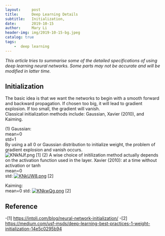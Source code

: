 ```yaml
---
layout:     post
title:      Deep Learning Details
subtitle:   Initialization,
date:       2019-10-15
author:     Mary Li
header-img: img/2019-10-15-bg.jpeg
catalog: true
tags: 
    -  deep learning
---
```

_This article tries to summarise some of the detailed specifications of using deep learning neural networks. Some parts may not be accurate and will be modified 
in latter time._

## Initialization
The basic idea is that we want the networks to begin with a smooth forward and backward propagation. If chosen too big, it will lead to gradient explosion. 
If too small, the gradient will vanish. <br>
Classical initialization methods include: Gaussian, Xavier (2010), and Kaiming. <br>

(1) Gaussian: <br>
          mean=0 <br>
          std=1 <br>
By using a all 0 or Gaussian distribution to initialize weight, the problem of gradient explosion and vanish occurs. <br>
![KNkNJf.png](https://s2.ax1x.com/2019/10/24/KNkNJf.png) [1]
(2) A wise choice of initilization method actually depends on the activation function used in the layer.
 Xavier (2010): at a time without activation or tanh <br>
                mean=0 <br>
                std: [![KNkUW8.png](https://s2.ax1x.com/2019/10/24/KNkUW8.png)](https://imgchr.com/i/KNkUW8) [2]
                  
 Kaiming: <br>
          mean=0
          std: [![KNkwQg.png](https://s2.ax1x.com/2019/10/24/KNkwQg.png)](https://imgchr.com/i/KNkwQg) [2]
  
 

## Reference
-[1] https://intoli.com/blog/neural-network-initialization/
-[2] https://medium.com/usf-msds/deep-learning-best-practices-1-weight-initialization-14e5c0295b94

          
          